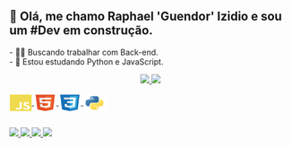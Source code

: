 <h2>👋 Olá, me chamo Raphael 'Guendor' Izidio e sou um #Dev em construção.</h2>
<p>
- 🧑‍💻 Buscando trabalhar com Back-end.<br>
- 🌱 Estou estudando Python e JavaScript.
</p>
<div align="center">
  <a href="https://github.com/guendor">
  <img height="180em" src="https://github-readme-stats.vercel.app/api?username=guendor&show_icons=true&theme=dracula&include_all_commits=true&count_private=true"/>
  <img height="180em" src="https://github-readme-stats.vercel.app/api/top-langs/?username=guendor&layout=compact&langs_count=7&theme=dracula"/>
</div>
<div style="display: inline_block"><br>
  <img align="center" alt="Guendor-Js" height="30" width="40" src="https://raw.githubusercontent.com/devicons/devicon/master/icons/javascript/javascript-plain.svg">
  <img align="center" alt="Guendor-HTML" height="30" width="40" src="https://raw.githubusercontent.com/devicons/devicon/master/icons/html5/html5-original.svg">
  <img align="center" alt="Guendor-CSS" height="30" width="40" src="https://raw.githubusercontent.com/devicons/devicon/master/icons/css3/css3-original.svg">
  <img align="center" alt="Guendor-Python" height="30" width="40" src="https://raw.githubusercontent.com/devicons/devicon/master/icons/python/python-original.svg">
</div>
 
 ##
  
<div>
  <a href="https://wa.me/5548988681406" target="_blank"><img src="https://img.shields.io/badge/WhatsApp-25D366?style=for-the-badge&logo=whatsapp&logoColor=white"</a>
  <a href="https://facebook.com/ralphri/" target"_blank"><img src="https://img.shields.io/badge/Facebook-1877F2?style=for-the-badge&logo=facebook&logoColor=white"</a>
  <a href="https://linkedin.com/in/guendor/" target="_blank"><img src="https://img.shields.io/badge/LinkedIn-0077B5?style=for-the-badge&logo=linkedin&logoColor=white"</a>
  <a href="https://instagram.com/raphael_im" target="_blank"><img src="https://img.shields.io/badge/Instagram-E4405F?style=for-the-badge&logo=instagram&logoColor=white"</a>
</div>
